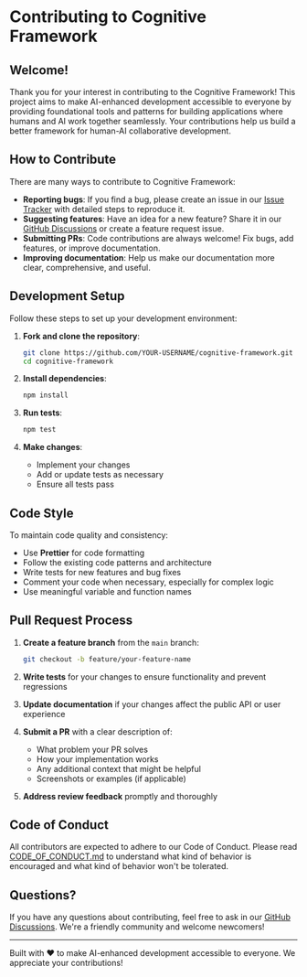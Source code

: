 # Contributing to Cognitive Framework

## Welcome!
Thank you for your interest in contributing to the Cognitive Framework! This project aims to make AI-enhanced development accessible to everyone by providing foundational tools and patterns for building applications where humans and AI work together seamlessly. Your contributions help us build a better framework for human-AI collaborative development.

## How to Contribute
There are many ways to contribute to Cognitive Framework:

- **Reporting bugs**: If you find a bug, please create an issue in our [Issue Tracker](https://github.com/JackHemmert3113/cognitive-framework/issues) with detailed steps to reproduce it.
- **Suggesting features**: Have an idea for a new feature? Share it in our [GitHub Discussions](https://github.com/JackHemmert3113/cognitive-framework/discussions) or create a feature request issue.
- **Submitting PRs**: Code contributions are always welcome! Fix bugs, add features, or improve documentation.
- **Improving documentation**: Help us make our documentation more clear, comprehensive, and useful.

## Development Setup
Follow these steps to set up your development environment:

1. **Fork and clone the repository**:
   ```bash
   git clone https://github.com/YOUR-USERNAME/cognitive-framework.git
   cd cognitive-framework
   ```

2. **Install dependencies**:
   ```bash
   npm install
   ```

3. **Run tests**:
   ```bash
   npm test
   ```

4. **Make changes**:
   - Implement your changes
   - Add or update tests as necessary
   - Ensure all tests pass

## Code Style
To maintain code quality and consistency:

- Use **Prettier** for code formatting
- Follow the existing code patterns and architecture
- Write tests for new features and bug fixes
- Comment your code when necessary, especially for complex logic
- Use meaningful variable and function names

## Pull Request Process
1. **Create a feature branch** from the `main` branch:
   ```bash
   git checkout -b feature/your-feature-name
   ```

2. **Write tests** for your changes to ensure functionality and prevent regressions

3. **Update documentation** if your changes affect the public API or user experience

4. **Submit a PR** with a clear description of:
   - What problem your PR solves
   - How your implementation works
   - Any additional context that might be helpful
   - Screenshots or examples (if applicable)

5. **Address review feedback** promptly and thoroughly

## Code of Conduct
All contributors are expected to adhere to our Code of Conduct. Please read [CODE_OF_CONDUCT.md](CODE_OF_CONDUCT.md) to understand what kind of behavior is encouraged and what kind of behavior won't be tolerated.

## Questions?
If you have any questions about contributing, feel free to ask in our [GitHub Discussions](https://github.com/JackHemmert3113/cognitive-framework/discussions). We're a friendly community and welcome newcomers!

---

Built with ❤️ to make AI-enhanced development accessible to everyone. We appreciate your contributions!
